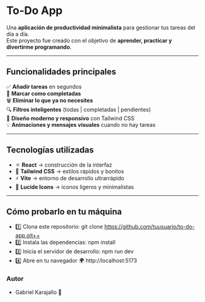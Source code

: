 # To-Do App  

Una **aplicación de productividad minimalista** para gestionar tus tareas del día a día.  
Este proyecto fue creado con el objetivo de **aprender, practicar y divertirme programando**.  

---

## Funcionalidades principales  

✅ **Añadir tareas** en segundos  
📌 **Marcar como completadas**  
🗑️ **Eliminar lo que ya no necesites**  
🔍 **Filtros inteligentes** (todas | completadas | pendientes)  
🎨 **Diseño moderno y responsivo** con Tailwind CSS  
💡 **Animaciones y mensajes visuales** cuando no hay tareas  

---

## Tecnologías utilizadas  

- ⚛️ **React** → construcción de la interfaz  
- 🎨 **Tailwind CSS** → estilos rápidos y bonitos  
- ⚡ **Vite** → entorno de desarrollo ultrarrápido  
- 🎯 **Lucide Icons** → iconos ligeros y minimalistas  

---

## Cómo probarlo en tu máquina
- 1️⃣ Clona este repositorio: 
git clone https://github.com/tuusuario/to-do-app.git++
- 2️⃣ Instala las dependencias: 
npm install
- 3️⃣ Inicia el servidor de desarrollo:
npm run dev
- 4️⃣ Abre en tu navegador 🌍
http://localhost:5173

### Autor
- Gabriel Karajallo 💙
